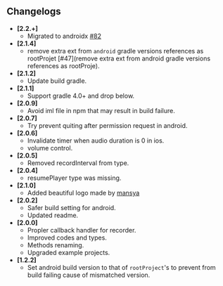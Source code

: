 ## Changelogs
- **[2.2.+]**
  + Migrated to androidx [#82](https://github.com/dooboolab/react-native-audio-recorder-player/pull/82)
- **[2.1.4]**
  + remove extra ext from `android` gradle versions references as rootProjet [#47](remove extra ext from android gradle versions references as rootProje).
- **[2.1.2]**
  + Update build gradle.
- **[2.1.1]**
  + Support gradle 4.0+ and drop below.
- **[2.0.9]**
  + Avoid iml file in npm that may result in build failure.
- **[2.0.7]**
  + Try prevent quiting after permission request in android.
- **[2.0.6]**
  + Invalidate timer when audio duration is 0 in ios.
  + volume control.
- **[2.0.5]**
  + Removed recordInterval from type.
- **[2.0.4]**
  + resumePlayer type was missing.
- **[2.1.0]**
  + Added beautiful logo made by [mansya](mansya)
- **[2.0.2]**
  + Safer build setting for android.
  + Updated readme.
- **[2.0.0]**
  + Propler callback handler for recorder.
  + Improved codes and types.
  + Methods renaming.
  + Upgraded example projects.
- **[1.2.2]**
  + Set android build version to that of `rootProject`'s to prevent from build failing cause of mismatched version.
